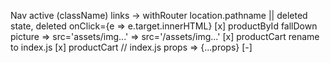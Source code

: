 Nav active (className) links -> withRouter location.pathname || deleted state, deleted onClick={e => e.target.innerHTML} [x]
productById fallDown picture => src='assets/img...' => src='/assets/img...' [x]
productCart rename to index.js [x]
productCart // index.js props => {...props} [-]